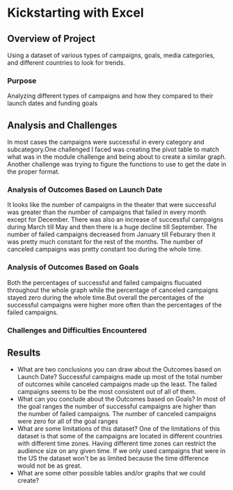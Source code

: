 # Kickstarting with Excel

## Overview of Project
Using a dataset of various types of campaigns, goals, media categories, and different countries to look for trends.
### Purpose
Analyzing different types of campaigns and how they compared to their launch dates and funding goals
## Analysis and Challenges
In most cases the campaigns were successful in every category and subcategory.One challenged I faced was creating the pivot table to match what was in the module challenge and being about to create a similar graph. Another challenge was trying to figure the functions to use to get the date in the proper format.
### Analysis of Outcomes Based on Launch Date
It looks like the number of campaigns in the theater that were successful was greater than the number of campaigns that failed in every month except for December. There was also an increase of successful campaigns during March till May and then there is a huge decline till September. The number of failed campaigns decreased from January till Feburary then it was pretty much constant for the rest of the months. The number of canceled campaigns was pretty constant too during the whole time.
### Analysis of Outcomes Based on Goals
Both the percentages of successful and failed campaigns flucuated throughout the whole graph while the percentage of canceled campaigns stayed zero during the whole time.But overall the percentages of the successful campaigns were higher more often than the percentages of the failed campaigns.
### Challenges and Difficulties Encountered

## Results

- What are two conclusions you can draw about the Outcomes based on Launch Date?
Successful campaigns made up most of the total number of outcomes while canceled campaigns made up the least. The failed campaigns seems to be the most consistent out of all of them.
- What can you conclude about the Outcomes based on Goals?
In most of the goal ranges the number of successful campaigns are higher than the number of failed campaigns. The number of canceled campaigns were zero for all of the goal ranges
- What are some limitations of this dataset?
One of the limitations of this dataset is that some of the campaigns are located in different countries with different time zones. Having different time zones can restrict the audience size on any given time. If we only used campaigns that were in the US the dataset won't be as limited because the time difference would not be as great. 
- What are some other possible tables and/or graphs that we could create?
